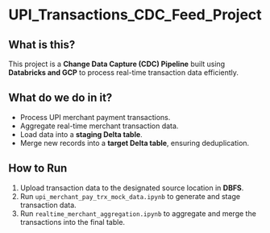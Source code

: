 # UPI_Transactions_CDC_Feed_Project

## What is this?
This project is a **Change Data Capture (CDC) Pipeline** built using **Databricks and GCP** to process real-time transaction data efficiently.

## What do we do in it?
- Process UPI merchant payment transactions.
- Aggregate real-time merchant transaction data.
- Load data into a **staging Delta table**.
- Merge new records into a **target Delta table**, ensuring deduplication.

## How to Run
1. Upload transaction data to the designated source location in **DBFS**.
2. Run `upi_merchant_pay_trx_mock_data.ipynb` to generate and stage transaction data.
3. Run `realtime_merchant_aggregation.ipynb` to aggregate and merge the transactions into the final table.

